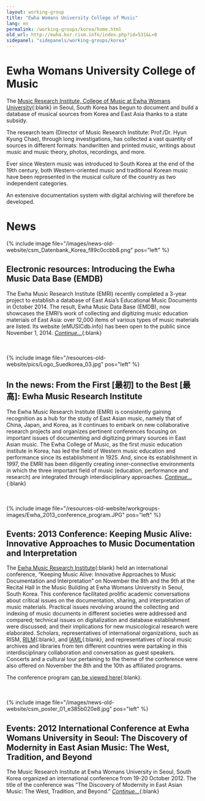 ```yaml
---
layout: working-group
title: "Ewha Womans University College of Music"
lang: en
permalink: /working-groups/korea/home.html
old_url: http://ewha.kor.rism.info/index.php?id=531&L=0
sidepanel: "sidepanels/working-groups/korea"
---
```


# Ewha Womans University College of Music

The [Music Research Institute, College of Music at Ewha Womans University](http://my.ewha.ac.kr/musicieen/){:blank} in Seoul, South Korea has begun to document and build a database of musical sources from Korea and East Asia thanks to a state subsidy.

The research team (Director of Music Research Institute: Prof./Dr. Hyun Kyung Chae), through long investigations, has collected a vast quantity of sources in different formats: handwritten and printed music, writings about music and music theory, photos, recordings, and more.

Ever since Western music was introduced to South Korea at the end of the 19th century, both Western-oriented music and traditional Korean music have been represented in the musical culture of the country as two independent categories.

An extensive documentation system with digital archiving will therefore be developed.

# News

{% include image file="/images/news-old-website/csm_Datenbank_Korea_f89c0ccbb8.png" pos="left" %}

## Electronic resources: Introducing the Ewha Music Data Base (EMDB)

The Ewha Music Research Institute (EMRI) recently completed a 3-year project to establish a database of East Asia’s Educational Music Documents in October 2014. The result, Ewha Music Data Base (EMDB), now showcases the EMRI’s work of collecting and digitizing music education materials of East Asia: over 12,000 items of various types of music materials are listed. Its website (eMUSICdb.info) has been open to the public since November 1, 2014. [_Continue..._](/electronic_resources/2015/04/14/introducing-the-ewha-music-data-base-emdb.html){:blank}  
&nbsp;  
&nbsp;  

{% include image file="/resources-old-website/pics/Logo_Suedkorea_03.jpg" pos="left" %}

## In the news: From the First [最初] to the Best [最高]: Ewha Music Research Institute

The Ewha Music Research Institute (EMRI) is consistently gaining recognition as a hub for the study of East Asian music, namely that of China, Japan, and Korea, as it continues to embark on new collaborative research projects and organizes pertinent conferences focusing on important issues of documenting and digitizing primary sources in East Asian music. The Ewha College of Music, as the first music education institute in Korea, has led the field of Western music education and performance since its establishment in 1925. And, since its establishment in 1997, the EMRI has been diligently creating inner-connective environments in which the three important field of music (education, performance and research) are integrated through interdisciplinary approaches. [_Continue..._](/in_the_news/2015/03/12/from-the-first-to-the-best-ewha-music.html){:blank}  
&nbsp;  
&nbsp;  

{% include image file="/resources-old-website/workgroups-images/Ewha_2013_conference_program.JPG" pos="left" %}

## Events: 2013 Conference: Keeping Music Alive: Innovative Approaches to Music Documentation and Interpretation

The [Ewha Music Research Institute](http://my.ewha.ac.kr/musicie/){:blank} held an international conference, “Keeping Music Alive: Innovative Approaches to Music Documentation and Interpretation” on November the 8th and the 9th at the Recital Hall in the Music Building at Ewha Womans University in Seoul, South Korea. This conference facilitated prolific academic conversations about critical issues on the documentation, sharing, and interpretation of music materials. Practical issues revolving around the collecting and indexing of music documents in different societies were addressed and compared; technical issues on digitalization and database establishment were discussed; and their implications for new musicological research were elaborated. Scholars, representatives of international organizations, such as RISM, [RILM](http://rilm.org/){:blank}, and [IAML](http://www.iaml.info/){:blank}, and representatives of local music archives and libraries from ten different countries were partaking in this interdisciplinary collaboration and conversation as guest speakers. Concerts and a cultural tour pertaining to the theme of the conference were also offered on November the 8th and the 10th as affiliated programs.

The conference program [can be viewed here](/resources-old-website/workgroups-images/Ewha_conference_2013_program.pdf){:blank}.  
&nbsp;  
&nbsp;  

{% include image file="/images/news-old-website/csm_poster_01_e385b020e8.jpg" pos="left" %}

## Events: 2012 International Conference at Ewha Womans University in Seoul: The Discovery of Modernity in East Asian Music: The West, Tradition, and Beyond

The Music Research Institute at Ewha Womans University in Seoul, South Korea organized an international conference from 19-20 October 2012. The title of the conference was “The Discovery of Modernity in East Asian Music: The West, Tradition, and Beyond.” [_Continue..._](/events/2013/01/24/2012-international-conference-at-ewha-womans.html){:blank}  

